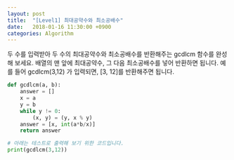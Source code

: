```yaml
---
layout: post
title:  "[Level1] 최대공약수와 최소공배수"
date:   2018-01-16 11:30:00 +0900
categories: Algorithm
---
```


두 수를 입력받아 두 수의 최대공약수와 최소공배수를 반환해주는 gcdlcm 함수를 완성해 보세요. 배열의 맨 앞에 최대공약수, 그 다음 최소공배수를 넣어 반환하면 됩니다. 예를 들어 gcdlcm(3,12) 가 입력되면, [3, 12]를 반환해주면 됩니다.

```python
def gcdlcm(a, b):
    answer = []
    x = a
    y = b
    while y != 0:
        (x, y) = (y, x % y)
    answer = [x, int(a*b/x)]
    return answer

# 아래는 테스트로 출력해 보기 위한 코드입니다.
print(gcdlcm(3,12))
```

